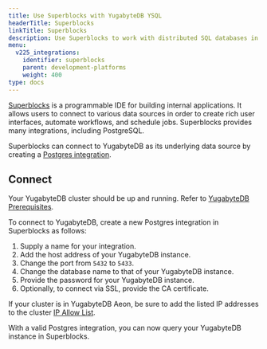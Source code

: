 ```yaml
---
title: Use Superblocks with YugabyteDB YSQL
headerTitle: Superblocks
linkTitle: Superblocks
description: Use Superblocks to work with distributed SQL databases in YugabyteDB.
menu:
  v225_integrations:
    identifier: superblocks
    parent: development-platforms
    weight: 400
type: docs
---
```


[Superblocks](https://www.superblocks.com/) is a programmable IDE for building internal applications. It allows users to connect to various data sources in order to create rich user interfaces, automate workflows, and schedule jobs. Superblocks provides many integrations, including PostgreSQL.

Superblocks can connect to YugabyteDB as its underlying data source by creating a [Postgres integration](https://docs.superblocks.com/integrations/integrations-library/postgres).

## Connect

Your YugabyteDB cluster should be up and running. Refer to [YugabyteDB Prerequisites](../tools/#yugabytedb-prerequisites).

To connect to YugabyteDB, create a new Postgres integration in Superblocks as follows:

1. Supply a name for your integration.
1. Add the host address of your YugabyteDB instance.
1. Change the port from `5432` to `5433`.
1. Change the database name to that of your YugabyteDB instance.
1. Provide the password for your YugabyteDB instance.
1. Optionally, to connect via SSL, provide the CA certificate.

If your cluster is in YugabyteDB Aeon, be sure to add the listed IP addresses to the cluster [IP Allow List](../../yugabyte-cloud/cloud-secure-clusters/add-connections/).

With a valid Postgres integration, you can now query your YugabyteDB instance in Superblocks.

